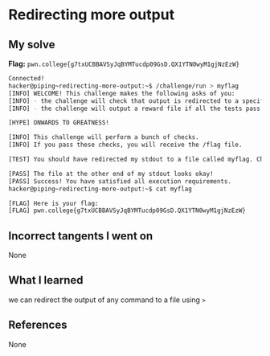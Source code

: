 # Redirecting more output

## My solve
**Flag:** `pwn.college{g7txUCBBAVSyJqBYMTucdp09GsD.QX1YTN0wyM1gjNzEzW}`

```bash
Connected!
hacker@piping~redirecting-more-output:~$ /challenge/run > myflag
[INFO] WELCOME! This challenge makes the following asks of you:
[INFO] - the challenge will check that output is redirected to a specific file path : myflag
[INFO] - the challenge will output a reward file if all the tests pass : /flag

[HYPE] ONWARDS TO GREATNESS!

[INFO] This challenge will perform a bunch of checks.
[INFO] If you pass these checks, you will receive the /flag file.

[TEST] You should have redirected my stdout to a file called myflag. Checking...

[PASS] The file at the other end of my stdout looks okay!
[PASS] Success! You have satisfied all execution requirements.
hacker@piping~redirecting-more-output:~$ cat myflag

[FLAG] Here is your flag:
[FLAG] pwn.college{g7txUCBBAVSyJqBYMTucdp09GsD.QX1YTN0wyM1gjNzEzW}
```

## Incorrect tangents I went on
None

## What I learned
we can redirect the output of any command to a file using `>`

## References 
None
